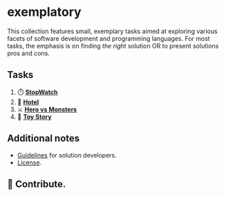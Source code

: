 # exemplatory

This collection features small, exemplary tasks aimed at exploring various facets of software development and programming languages. For most tasks, the emphasis is on finding _the right_ solution OR to present solutions pros and cons.

## Tasks

1. ⏱️ [**StopWatch**](./stopwatch/README.md)
2. 🏨 [**Hotel**](./hotel/README.md)
3. ⚔️ [**Hero vs Monsters**](https://github.com/igr/hero-vs-monsters)
4. 🧸 [**Toy Story**](./toystory/README.md)

## Additional notes

+ [Guidelines](./Guidelines.md) for solution developers.
+ [License](./LICENSE.md).

## 🧧 Contribute.